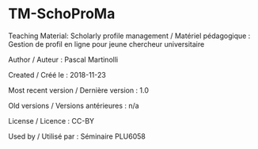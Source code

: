 # TM-SchoProMa
Teaching Material: Scholarly profile management / Matériel pédagogique : Gestion de profil en ligne pour jeune chercheur universitaire

Author / Auteur : Pascal Martinolli

Created / Créé le : 2018-11-23

Most recent version / Dernière version : 1.0

Old versions / Versions antérieures : n/a

License / Licence : CC-BY

Used by / Utilisé par  : Séminaire PLU6058
